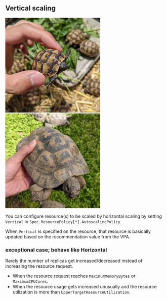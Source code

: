 ## Vertical scaling

<img alt="Tortoise" src="images/vertical1.jpg" width="300px"/> <img alt="Tortoise" src="images/vertical2.jpg" width="300px"/>

You can configure resource(s) to be scaled by horizontal scaling
by setting `Vertical` in `Spec.ResourcePolicy[*].AutoscalingPolicy`

When `Vertical` is specified on the resource,
that resource is basically updated based on the recommendation value from the VPA.

### exceptional case; behave like Horizontal

Rarely the number of replicas get increased/decreased instead of increasing the resource request.
- When the resource request reaches `MaximumMemoryBytes` or `MaximumCPUCores`.
- When the resource usage gets increased unusually and the resource utilization is more than `UpperTargetResourceUtilization`.
